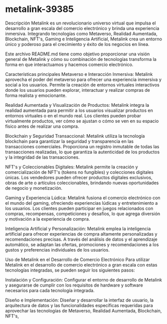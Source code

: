 # metalink-39385
Descripción
Metalink es un revolucionario universo virtual que impulsa el desarrollo a gran escala del comercio electrónico y brinda una experiencia inmersiva. Integrando tecnologías como Metaverso, Realidad Aumentada, Blockchain, NFT's, Gaming e Inteligencia Artificial, Metalink crea un entorno único y poderoso para el crecimiento y éxito de los negocios en línea.

Este archivo README.md tiene como objetivo proporcionar una visión general de Metalink y cómo su combinación de tecnologías transforma la forma en que interactuamos y hacemos comercio electrónico.

Características principales
Metaverso e Interacción Inmersiva: Metalink aprovecha el poder del metaverso para ofrecer una experiencia inmersiva y social a los usuarios. Permite la creación de entornos virtuales interactivos donde los usuarios pueden explorar, interactuar y realizar compras de forma realista y emocionante.

Realidad Aumentada y Visualización de Productos: Metalink integra la realidad aumentada para permitir a los usuarios visualizar productos en entornos virtuales o en el mundo real. Los clientes pueden probar virtualmente productos, ver cómo se ajustan o cómo se ven en su espacio físico antes de realizar una compra.

Blockchain y Seguridad Transaccional: Metalink utiliza la tecnología blockchain para garantizar la seguridad y transparencia en las transacciones comerciales. Proporciona un registro inmutable de todas las transacciones realizadas, lo que garantiza la autenticidad de los productos y la integridad de las transacciones.

NFT's y Coleccionables Digitales: Metalink permite la creación y comercialización de NFT's (tokens no fungibles) y colecciones digitales únicas. Los vendedores pueden ofrecer productos digitales exclusivos, obras de arte o artículos coleccionables, brindando nuevas oportunidades de negocio y monetización.

Gaming y Experiencia Lúdica: Metalink fusiona el comercio electrónico con el mundo del gaming, ofreciendo experiencias lúdicas y entretenimiento a los usuarios. Los clientes pueden participar en juegos relacionados con compras, recompensas, competiciones y desafíos, lo que agrega diversión y motivación a la experiencia de compra.

Inteligencia Artificial y Personalización: Metalink emplea la inteligencia artificial para ofrecer experiencias de compra altamente personalizadas y recomendaciones precisas. A través del análisis de datos y el aprendizaje automático, se adaptan las ofertas, promociones y recomendaciones a los gustos y preferencias individuales de los usuarios.

Uso de Metalink en el Desarrollo de Comercio Electrónico
Para utilizar Metalink en el desarrollo de comercio electrónico a gran escala con estas tecnologías integradas, se pueden seguir los siguientes pasos:

Instalación y Configuración: Configurar el entorno de desarrollo de Metalink y asegurarse de cumplir con los requisitos de hardware y software necesarios para cada tecnología integrada.

Diseño e Implementación: Diseñar y desarrollar la interfaz de usuario, la arquitectura de datos y las funcionalidades específicas requeridas para aprovechar las tecnologías de Metaverso, Realidad Aumentada, Blockchain, NFT's,
